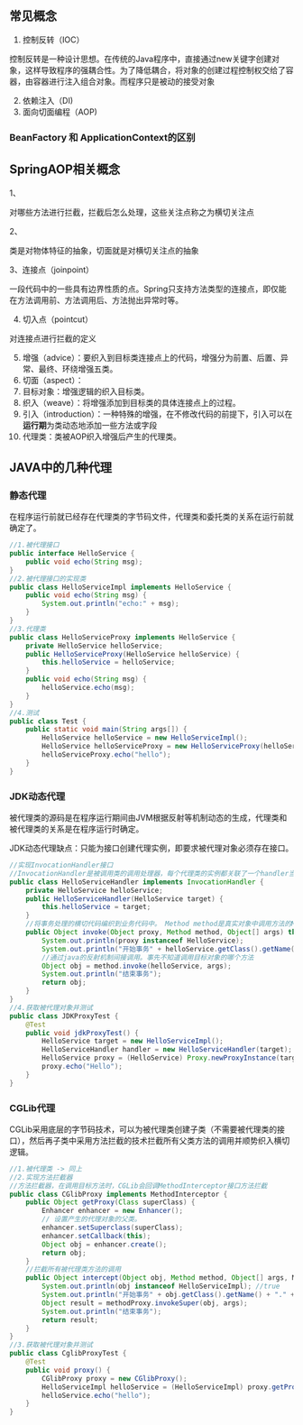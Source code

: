 ## 常见概念

1. 控制反转（IOC）

控制反转是一种设计思想。在传统的Java程序中，直接通过new关键字创建对象，这样导致程序的强耦合性。为了降低耦合，将对象的创建过程控制权交给了容器，由容器进行注入组合对象。而程序只是被动的接受对象

2. 依赖注入（DI)
3. 面向切面编程（AOP)





### BeanFactory 和 ApplicationContext的区别





## SpringAOP相关概念

1、

对哪些方法进行拦截，拦截后怎么处理，这些关注点称之为横切关注点

2、

类是对物体特征的抽象，切面就是对横切关注点的抽象

3、连接点（joinpoint）

一段代码中的一些具有边界性质的点。Spring只支持方法类型的连接点，即仅能在方法调用前、方法调用后、方法抛出异常时等。

4. 切入点（pointcut）

对连接点进行拦截的定义

5. 增强（advice）：要织入到目标类连接点上的代码，增强分为前置、后置、异常、最终、环绕增强五类。
6. 切面（aspect）：
7. 目标对象：增强逻辑的织入目标类。
8. 织入（weave）：将增强添加到目标类的具体连接点上的过程。
9. 引入（introduction）：一种特殊的增强，在不修改代码的前提下，引入可以在**运行期**为类动态地添加一些方法或字段
10. 代理类：类被AOP织入增强后产生的代理类。





## JAVA中的几种代理

### 静态代理

在程序运行前就已经存在代理类的字节码文件，代理类和委托类的关系在运行前就确定了。

```java
//1.被代理接口
public interface HelloService {
    public void echo(String msg);
}
//2.被代理接口的实现类
public class HelloServiceImpl implements HelloService {
    public void echo(String msg) {
        System.out.println("echo:" + msg);
    }
}
//3.代理类
public class HelloServiceProxy implements HelloService {
    private HelloService helloService;
    public HelloServiceProxy(HelloService helloService) {
        this.helloService = helloService;
    }
    public void echo(String msg) {
        helloService.echo(msg);
    }
}
//4.测试
public class Test {
    public static void main(String args[]) {
        HelloService helloService = new HelloServiceImpl();
        HelloService helloServiceProxy = new HelloServiceProxy(helloService);
        helloServiceProxy.echo("hello");
    }
}
```

### JDK动态代理
被代理类的源码是在程序运行期间由JVM根据反射等机制动态的生成，代理类和被代理类的关系是在程序运行时确定。

JDK动态代理缺点：只能为接口创建代理实例，即要求被代理对象必须存在接口。

```java
//实现InvocationHandler接口
//InvocationHandler是被调用类的调用处理器，每个代理类的实例都关联了一个handler当我们通过代理对象调用一个方法的时候，这个方法的调用就会被转发为由InvocationHandler这个接口的 invoke 方法来进行调用。
public class HelloServiceHandler implements InvocationHandler {
    private HelloService helloService;
    public HelloServiceHandler(HelloService target) {
        this.helloService = target;
    }
    //将事务处理的横切代码编织到业务代码中。 Method method是真实对象中调用方法的Method类
    public Object invoke(Object proxy, Method method, Object[] args) throws Throwable {
        System.out.println(proxy instanceof HelloService);
        System.out.println("开始事务" + helloService.getClass().getName() + "." + method.getName());
        //通过java的反射机制间接调用。事先不知道调用目标对象的哪个方法
        Object obj = method.invoke(helloService, args);
        System.out.println("结束事务");
        return obj;
    }
}
//4.获取被代理对象并测试
public class JDKProxyTest {
    @Test
    public void jdkProxyTest() {
        HelloService target = new HelloServiceImpl();
        HelloServiceHandler handler = new HelloServiceHandler(target);
        HelloService proxy = (HelloService) Proxy.newProxyInstance(target.getClass().getClassLoader(), target.getClass().getInterfaces(), handler);
        proxy.echo("Hello");
    }
}
```
### CGLib代理
CGLib采用底层的字节码技术，可以为被代理类创建子类（不需要被代理类的接口），然后再子类中采用方法拦截的技术拦截所有父类方法的调用并顺势织入横切逻辑。

```java
//1.被代理类 -> 同上
//2.实现方法拦截器
//方法拦截器，在调用目标方法时，CGLib会回调MethodInterceptor接口方法拦截
public class CGlibProxy implements MethodInterceptor {	
    public Object getProxy(Class superClass) {
        Enhancer enhancer = new Enhancer();
        // 设置产生的代理对象的父类。
        enhancer.setSuperclass(superClass);
        enhancer.setCallback(this);
        Object obj = enhancer.create();
        return obj;
    }
    //拦截所有被代理类方法的调用
    public Object intercept(Object obj, Method method, Object[] args, MethodProxy methodProxy) throws Throwable {
        System.out.println(obj instanceof HelloServiceImpl); //true
        System.out.println("开始事务" + obj.getClass().getName() + "." + method.getName());
        Object result = methodProxy.invokeSuper(obj, args);
        System.out.println("结束事务");
        return result;
    }
}
//3.获取被代理对象并测试
public class CglibProxyTest {
    @Test
    public void proxy() {
        CGlibProxy proxy = new CGlibProxy();
        HelloServiceImpl helloService = (HelloServiceImpl) proxy.getProxy(HelloServiceImpl.class);
        helloService.echo("hello");
    }
}
```